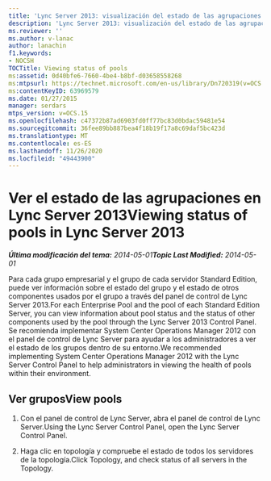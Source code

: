 ```yaml
---
title: 'Lync Server 2013: visualización del estado de las agrupaciones'
description: 'Lync Server 2013: visualización del estado de las agrupaciones.'
ms.reviewer: ''
ms.author: v-lanac
author: lanachin
f1.keywords:
- NOCSH
TOCTitle: Viewing status of pools
ms:assetid: 0d40bfe6-7660-4be4-b8bf-d03658558268
ms:mtpsurl: https://technet.microsoft.com/en-us/library/Dn720319(v=OCS.15)
ms:contentKeyID: 63969579
ms.date: 01/27/2015
manager: serdars
mtps_version: v=OCS.15
ms.openlocfilehash: c47372b87ad6903fd0ff77bc83d0bdac59481e54
ms.sourcegitcommit: 36fee89bb887bea4f18b19f17a8c69daf5bc423d
ms.translationtype: MT
ms.contentlocale: es-ES
ms.lasthandoff: 11/26/2020
ms.locfileid: "49443900"
---
```

# <a name="viewing-status-of-pools-in-lync-server-2013"></a><span data-ttu-id="1f3c0-103">Ver el estado de las agrupaciones en Lync Server 2013</span><span class="sxs-lookup"><span data-stu-id="1f3c0-103">Viewing status of pools in Lync Server 2013</span></span>

<div data-xmlns="http://www.w3.org/1999/xhtml">

<div class="topic" data-xmlns="http://www.w3.org/1999/xhtml" data-msxsl="urn:schemas-microsoft-com:xslt" data-cs="https://msdn.microsoft.com/">

<div data-asp="https://msdn2.microsoft.com/asp">



</div>

<div id="mainSection">

<div id="mainBody"><span data-ttu-id="1f3c0-104">

<span> </span></span><span class="sxs-lookup"><span data-stu-id="1f3c0-104">

<span> </span></span></span>

<span data-ttu-id="1f3c0-105">_**Última modificación del tema:** 2014-05-01_</span><span class="sxs-lookup"><span data-stu-id="1f3c0-105">_**Topic Last Modified:** 2014-05-01_</span></span>

<span data-ttu-id="1f3c0-106">Para cada grupo empresarial y el grupo de cada servidor Standard Edition, puede ver información sobre el estado del grupo y el estado de otros componentes usados por el grupo a través del panel de control de Lync Server 2013.</span><span class="sxs-lookup"><span data-stu-id="1f3c0-106">For each Enterprise Pool and the pool of each Standard Edition Server, you can view information about pool status and the status of other components used by the pool through the Lync Server 2013 Control Panel.</span></span> <span data-ttu-id="1f3c0-107">Se recomienda implementar System Center Operations Manager 2012 con el panel de control de Lync Server para ayudar a los administradores a ver el estado de los grupos dentro de su entorno.</span><span class="sxs-lookup"><span data-stu-id="1f3c0-107">We recommended implementing System Center Operations Manager 2012 with the Lync Server Control Panel to help administrators in viewing the health of pools within their environment.</span></span>

<div>

## <a name="view-pools"></a><span data-ttu-id="1f3c0-108">Ver grupos</span><span class="sxs-lookup"><span data-stu-id="1f3c0-108">View pools</span></span>

1.  <span data-ttu-id="1f3c0-109">Con el panel de control de Lync Server, abra el panel de control de Lync Server.</span><span class="sxs-lookup"><span data-stu-id="1f3c0-109">Using the Lync Server Control Panel, open the Lync Server Control Panel.</span></span>

2.  <span data-ttu-id="1f3c0-110">Haga clic en topología y compruebe el estado de todos los servidores de la topología.</span><span class="sxs-lookup"><span data-stu-id="1f3c0-110">Click Topology, and check status of all servers in the Topology.</span></span>

<span data-ttu-id="1f3c0-111"></div>

</div>

<span> </span>

</div>

</div>

</span><span class="sxs-lookup"><span data-stu-id="1f3c0-111"></div>

</div>

<span> </span>

</div>

</div>

</span></span></div>

